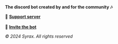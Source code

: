 **The discord bot created by and for the community 🎶**

📩 [**Support server**](https://motidev.com/discord)\
<br>
🤖 [**Invite the bot**](https://motidev.com/syrax)

*© 2024 Syrax. All rights reserved*
